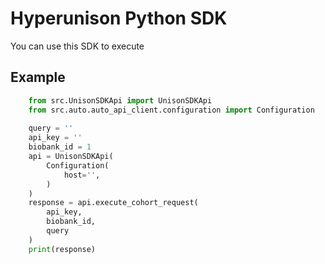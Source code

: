 # Hyperunison Python SDK

You can use this SDK to execute 

## Example

```python
    from src.UnisonSDKApi import UnisonSDKApi
    from src.auto.auto_api_client.configuration import Configuration
    
    query = ''
    api_key = ''
    biobank_id = 1
    api = UnisonSDKApi(
        Configuration(
            host='',
        )
    )
    response = api.execute_cohort_request(
        api_key,
        biobank_id,
        query
    )
    print(response)
```